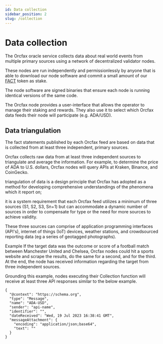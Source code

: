```yaml
---
id: Data collection
sidebar_position: 2
slug: /collection
---
```


# Data collection

The Orcfax oracle service collects data about real world events from multiple
primary sources using a network of decentralized validator nodes.

These nodes are run independently and permissionlessly by anyone that is able to
download our node software and commit a small amount of our [FACT](scorecard)
token as stake.

The node software are signed binaries that ensure each node is running identical
versions of the same code.

The Orcfax node provides a user-interface that allows the operator to manage
their staking and rewards. They also use it to select which Orcfax data feeds
their node will participate (e.g. ADA/USD).

## Data triangulation

The fact statements published by each Orcfax feed are based on data that is
collected from at least three independent, primary sources.

Orcfax collects raw data from at least three independent sources to triangulate
and average the information. For example, to determine the price of ADA to U.S.
dollars, Orcfax nodes will query APIs at Kraken, Binance, and CoinGecko.

triangulation of data is a design principle that Orcfax has adopted as a method
for developing comprehensive understandings of the phenomena which it report on;

it is a system requirement that each Orcfax feed utilizes a minimum of three
sources (S1, S2, S3, Sn+1) but can accommodate a dynamic number of sources in
order to compensate for type or the need for more sources to achieve validity.

These three sources can comprise of application programming interfaces (API's),
internet of things (IoT) devices, weather stations, and crowdsourced reporting
data (eg a series of geotagged photographs).

Example If the target data was the outcome or score of a football match between
Manchester United and Chelsea, Orcfax nodes could hit a sports website and
scrape the results, do the same for a second, and for the third. At the end, the
node has received information regarding the target from three independent
sources.

Grounding this example, nodes executing their Collection function will receive
at least three API responses similar to the below example.

```
{
  "@context": "https://schema.org",
  "type": "Message",
  "name": "ADA-USD",
  "sender": "api-name",
  "identifier": "",
  "dateReceived": "Wed, 19 Jul 2023 16:38:41 GMT",
  "messageAttachment": {
    "encoding": "application/json;base64",
    "text": ""
  }
}
```
